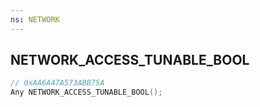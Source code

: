 ```yaml
---
ns: NETWORK
---
```

## NETWORK_ACCESS_TUNABLE_BOOL

```c
// 0xAA6A47A573ABB75A
Any NETWORK_ACCESS_TUNABLE_BOOL();
```

